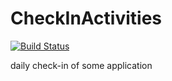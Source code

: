 # CheckInActivities
[![Build Status](https://www.travis-ci.org/RookieBugs/CheckInActivities.svg?branch=master)](https://www.travis-ci.org/RookieBugs/CheckInActivities)

daily check-in of some application
